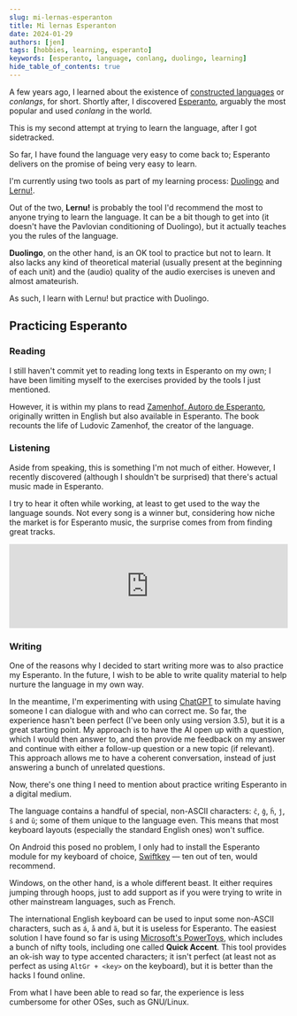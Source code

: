 ```yaml
---
slug: mi-lernas-esperanton
title: Mi lernas Esperanton
date: 2024-01-29
authors: [jen]
tags: [hobbies, learning, esperanto]
keywords: [esperanto, language, conlang, duolingo, learning]
hide_table_of_contents: true
---
```


A few years ago, I learned about the existence of [constructed languages](https://en.wikipedia.org/wiki/Constructed_language) or _conlangs_, for short.
Shortly after, I discovered [Esperanto](https://en.wikipedia.org/wiki/Esperanto), arguably the most popular and used _conlang_ in the world.

This is my second attempt at trying to learn the language, after I got sidetracked.

<!-- truncate -->

So far, I have found the language very easy to come back to; Esperanto delivers on the promise of being very easy to learn.

I'm currently using two tools as part of my learning process: [Duolingo](https://www.duolingo.com/) and [Lernu!](https://lernu.net/).

Out of the two, **Lernu!** is probably the tool I'd recommend the most to anyone trying to learn the language.
It can be a bit though to get into (it doesn't have the Pavlovian conditioning of Duolingo), but it actually teaches you the rules of the language.

**Duolingo**, on the other hand, is an OK tool to practice but not to learn.
It also lacks any kind of theoretical material (usually present at the beginning of each unit) and the (audio) quality of the audio exercises is uneven and almost amateurish.

As such, I learn with Lernu! but practice with Duolingo.

## Practicing Esperanto

### Reading

I still haven't commit yet to reading long texts in Esperanto on my own; I have been limiting myself to the exercises provided by the tools I just mentioned.

However, it is within my plans to read [Zamenhof, Autoro de Esperanto](https://www.goodreads.com/book/show/36951498-zamenhof-autoro-de-esperanto), originally written in English but also available in Esperanto.
The book recounts the life of Ludovic Zamenhof, the creator of the language.

### Listening

Aside from speaking, this is something I'm not much of either.
However, I recently discovered (although I shouldn't be surprised) that there's actual music made in Esperanto.

I try to hear it often while working, at least to get used to the way the language sounds.
Not every song is a winner but, considering how niche the market is for Esperanto music, the surprise comes from from finding great tracks.

<iframe src="https://open.spotify.com/embed/playlist/78BTQGeN8nJzSjXmeBXixe?utm_source=generator" width="100%" height="152" frameBorder="0" allowfullscreen="" allow="autoplay; clipboard-write; encrypted-media; fullscreen; picture-in-picture" loading="lazy"></iframe>

### Writing

One of the reasons why I decided to start writing more was to also practice my Esperanto.
In the future, I wish to be able to write quality material to help nurture the language in my own way.

In the meantime, I'm experimenting with using [ChatGPT](https://chat.openai.com/) to simulate having someone I can dialogue with and who can correct me.
So far, the experience hasn't been perfect (I've been only using version 3.5), but it is a great starting point.
My approach is to have the AI open up with a question, which I would then answer to, and then provide me feedback on my answer and continue with either a follow-up question or a new topic (if relevant).
This approach allows me to have a coherent conversation, instead of just answering a bunch of unrelated questions.

Now, there's one thing I need to mention about practice writing Esperanto in a digital medium.

The language contains a handful of special, non-ASCII characters: `ĉ`, `ĝ`, `ĥ`, `ĵ`, `ŝ` and `ŭ`; some of them unique to the language even.
This means that most keyboard layouts (especially the standard English ones) won't suffice.

On Android this posed no problem, I only had to install the Esperanto module for my keyboard of choice, [Swiftkey](https://www.microsoft.com/en-us/swiftkey) — ten out of ten, would recommend.

Windows, on the other hand, is a whole different beast.
It either requires jumping through hoops, just to add support as if you were trying to write in other mainstream languages, such as French.

The international English keyboard can be used to input some non-ASCII characters, such as `á`, `å` and `ã`, but it is useless for Esperanto.
The easiest solution I have found so far is using [Microsoft's PowerToys](https://apps.microsoft.com/detail/XP89DCGQ3K6VLD), which includes a bunch of nifty tools, including one called **Quick Accent**.
This tool provides an ok-ish way to type accented characters; it isn't perfect (at least not as perfect as using `AltGr + <key>` on the keyboard), but it is better than the hacks I found online.

From what I have been able to read so far, the experience is less cumbersome for other OSes, such as GNU/Linux.

